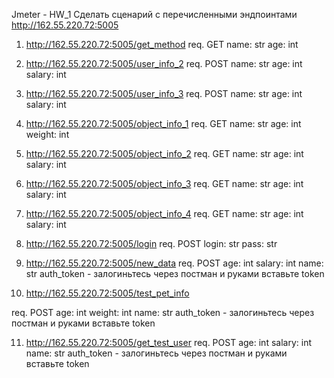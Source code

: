 Jmeter - HW_1
Сделать сценарий с перечисленными эндпоинтами
http://162.55.220.72:5005

1) http://162.55.220.72:5005/get_method
req.
GET
name: str
age: int


2) http://162.55.220.72:5005/user_info_2
req.
POST
name: str
age: int
salary: int


3) http://162.55.220.72:5005/user_info_3
req.
POST
name: str
age: int
salary: int

4) http://162.55.220.72:5005/object_info_1
req.
GET
name: str
age: int
weight: int

5) http://162.55.220.72:5005/object_info_2
req.
GET
name: str
age: int
salary: int

6) http://162.55.220.72:5005/object_info_3
req.
GET
name: str
age: int
salary: int

7) http://162.55.220.72:5005/object_info_4
req.
GET
name: str
age: int
salary: int

8) http://162.55.220.72:5005/login
req.
POST
login: str
pass: str


9) http://162.55.220.72:5005/new_data
req.
POST
age: int
salary: int
name: str
auth_token - залогиньтесь через постман и руками вставьте token

10) http://162.55.220.72:5005/test_pet_info

req.
POST
age: int
weight: int
name: str
auth_token - залогиньтесь через постман и руками вставьте token

11) http://162.55.220.72:5005/get_test_user
req.
POST
age: int
salary: int
name: str
auth_token - залогиньтесь через постман и руками вставьте token
